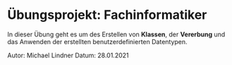# Übungsprojekt: Fachinformatiker 

In dieser Übung geht es um des Erstellen von **Klassen**, der **Vererbung** und das Anwenden der erstellten benutzerdefinierten Datentypen.

Autor: Michael Lindner
Datum: 28.01.2021